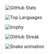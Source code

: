 <!-- [![@lakshmikanth's Holopin board](https://holopin.me/lakshmikanth)](https://holopin.io/@lakshmikanth)
 -->

![GitHub Stats](https://github-readme-stats.vercel.app/api?username=lakshmikanth-472&theme=radical)

![Top Languages](https://github-readme-stats.vercel.app/api/top-langs/?username=LAKSHMIKANTH-472&show_icons=true&theme=radical)

![trophy](https://github-profile-trophy.vercel.app/?username=Lakshmikanth-472&theme=radical)

 ![GitHub Streak](https://github-readme-streak-stats.herokuapp.com/?user=Lakshmikanth-472&show_icons=true&theme=radical)


![Snake animation](https://github.com/Lakshmkanth-472/Lakshmikanth-472/blob/output/github-contribution-grid-snake.svg)
